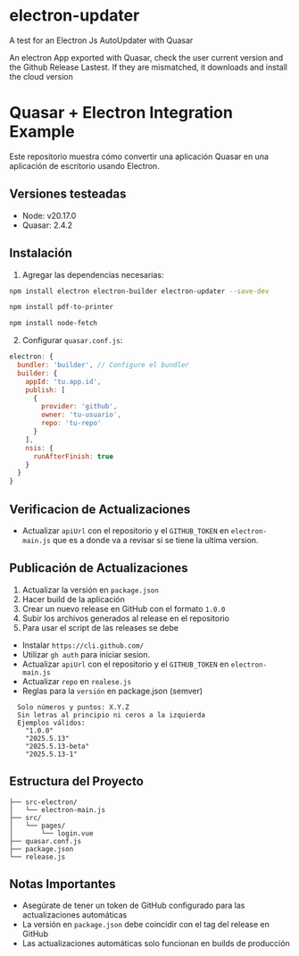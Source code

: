 # electron-updater
A test for an Electron Js AutoUpdater with Quasar

An electron App exported with Quasar, check the user current version and the Github Release Lastest. If they are mismatched, it downloads and install the cloud version

# Quasar + Electron Integration Example

Este repositorio muestra cómo convertir una aplicación Quasar en una aplicación de escritorio usando Electron.

## Versiones testeadas
- Node: v20.17.0
- Quasar: 2.4.2

## Instalación

1. Agregar las dependencias necesarias:

```bash
npm install electron electron-builder electron-updater --save-dev
```
```bash
npm install pdf-to-printer
```
```bash
npm install node-fetch
```

2. Configurar `quasar.conf.js`:

```js
electron: {
  bundler: 'builder', // Configure el bundler
  builder: {
    appId: 'tu.app.id',
    publish: [
      {
        provider: 'github',
        owner: 'tu-usuario',
        repo: 'tu-repo'
      }
    ],
    nsis: {
      runAfterFinish: true
    }
  }
}
```

## Verificacion de Actualizaciones

- Actualizar `apiUrl` con el repositorio y el `GITHUB_TOKEN` en `electron-main.js` que es a donde va a revisar si se tiene la ultima version.

## Publicación de Actualizaciones

1. Actualizar la versión en `package.json`
2. Hacer build de la aplicación
3. Crear un nuevo release en GitHub con el formato `1.0.0`
4. Subir los archivos generados al release en el repositorio
6. Para usar el script de las releases se debe
  - Instalar `https://cli.github.com/`
  - Utilizar `gh auth` para iniciar sesion.
  - Actualizar `apiUrl` con el repositorio y el `GITHUB_TOKEN` en `electron-main.js`
  - Actualizar `repo` en `realese.js`
  - Reglas para la `versión` en package.json (semver)
```
  Solo números y puntos: X.Y.Z
  Sin letras al principio ni ceros a la izquierda
  Ejemplos válidos:
    "1.0.0"
    "2025.5.13"
    "2025.5.13-beta"
    "2025.5.13-1"
```

## Estructura del Proyecto

```
├── src-electron/
│   └── electron-main.js
├── src/
│   └── pages/
│       └── login.vue
├── quasar.conf.js
├── package.json
└── release.js

```

## Notas Importantes

- Asegúrate de tener un token de GitHub configurado para las actualizaciones automáticas
- La versión en `package.json` debe coincidir con el tag del release en GitHub
- Las actualizaciones automáticas solo funcionan en builds de producción
